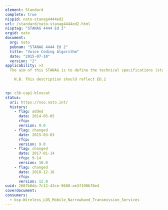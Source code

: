 ```yaml
---
element: Standard
complete: true
nispid: nato-stanag4444ed2
url: /standard/nato-stanag4444ed2.html
nisptag: "STANAG 4444 Ed 2"
orgid: nato
document:
  org: nato
  pubnum: "STANAG 4444 Ed 2"
  title: "Voice Coding Algorithm"
  date: "2015-07-10"
  version: "2"
applicability: >2
  The aim of this STANAG is to define the technical specifications (standards) to ensure the interoperability of land, air and maritime HF equipment operating in a slow-hop EPM mode.  The transmitting system accepts a continuous data bitstream at 2400 bps from the vocoder system. This data bitstream is the digitally processed voice that has been FEC encoded and interleaved by the vocoder system. Its duration corresponds to each PTT voice input. It is transmitted on the traffic channel without any error-control techniques added by the HF EPM system when EEWF4 is employed.

    N.B. This description should reflect ED.2

  
rp: c3b-cap1-bloscat
status:
  uri: https://nso.nato.int/
  history: 
    - flag: added
      date: 2014-05-05
      rfcp: 
      version: 9.0
    - flag: changed
      date: 2015-03-03
      rfcp: 
      version: 9.0
    - flag: changed
      date: 2017-01-14
      rfcp: 9-14
      version: 10.0
    - flag: changed
      date: 2018-12-16
      rfcp: 
      version: 12.0
uuid: 2687b8da-7c12-43ce-9680-ae3f190b76e4
coverdocument:
consumers:
  - bsp-Wireless_LOS_Mobile_Narrowband_Transmission_Services
---
```

